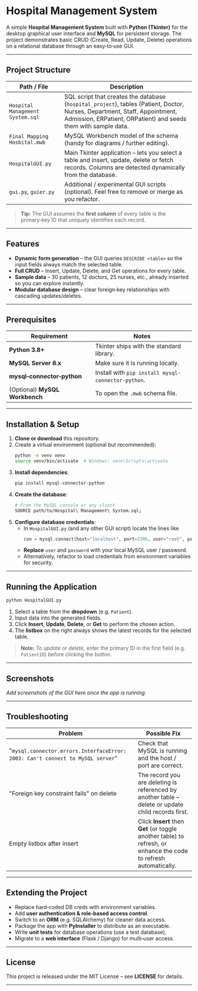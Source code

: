 # Hospital Management System

A simple **Hospital Management System** built with **Python (Tkinter)** for the desktop graphical user interface and **MySQL** for persistent storage.  The project demonstrates basic CRUD (Create, Read, Update, Delete) operations on a relational database through an easy‑to‑use GUI.

---

## Project Structure

| Path / File | Description |
|-------------|-------------|
| `Hospital Management System.sql` | SQL script that creates the database (`hospital_project`), tables (Patient, Doctor, Nurses, Department, Staff, Appointment, Admission, ERPatient, ORPatient) and seeds them with sample data. |
| `Final Mapping Hosbital.mwb` | MySQL Workbench model of the schema (handy for diagrams / further editing). |
| `HospitalGUI.py` | Main Tkinter application – lets you select a table and insert, update, delete or fetch records.  Columns are detected dynamically from the database. |
| `gui.py`, `guier.py` | Additional / experimental GUI scripts (optional).  Feel free to remove or merge as you refactor. |

> **Tip:** The GUI assumes the **first column** of every table is the primary‑key ID that uniquely identifies each record.

---

## Features

- **Dynamic form generation** – the GUI queries `DESCRIBE <table>` so the input fields always match the selected table.
- **Full CRUD** – Insert, Update, Delete, and Get operations for every table.
- **Sample data** – 30 patients, 12 doctors, 25 nurses, etc., already inserted so you can explore instantly.
- **Modular database design** – clear foreign‑key relationships with cascading updates/deletes.

---

## Prerequisites

| Requirement | Notes |
|-------------|-------|
| **Python 3.8+** | Tkinter ships with the standard library. |
| **MySQL Server 8.x** | Make sure it is running locally. |
| **mysql‑connector‑python** | Install with `pip install mysql-connector-python`. |
| (Optional) **MySQL Workbench** | To open the `.mwb` schema file. |

---

## Installation & Setup

1. **Clone or download** this repository.
2. Create a virtual environment (optional but recommended):
   ```bash
   python -m venv venv
   source venv/bin/activate  # Windows: venv\Scripts\activate
   ```
3. **Install dependencies**:
   ```bash
   pip install mysql-connector-python
   ```
4. **Create the database**:
   ```bash
   # From the MySQL console or any client
   SOURCE path/to/Hospital\ Management\ System.sql;
   ```
5. **Configure database credentials**:
   - In `HospitalGUI.py` (and any other GUI script) locate the lines like
     ```python
     con = mysql.connect(host="localhost", port=3306, user="root", password="Qwertyuiop12345^", database="hospital_project")
     ```
   - **Replace** `user` and `password` with your local MySQL user / password.
   - Alternatively, refactor to load credentials from environment variables for security.

---

## Running the Application

```bash
python HospitalGUI.py
```

1. Select a table from the **dropdown** (e.g. `Patient`).
2. Input data into the generated fields.
3. Click **Insert**, **Update**, **Delete**, or **Get** to perform the chosen action.
4. The **listbox** on the right always shows the latest records for the selected table.

> **Note:** To *update* or *delete*, enter the primary ID in the first field (e.g. `PatientID`) before clicking the button.

---

## Screenshots

_Add screenshots of the GUI here once the app is running._

---

## Troubleshooting

| Problem | Possible Fix |
|---------|--------------|
| "`mysql.connector.errors.InterfaceError: 2003: Can't connect to MySQL server`" | Check that MySQL is running and the host / port are correct. |
| "Foreign key constraint fails" on delete | The record you are deleting is referenced by another table – delete or update child records first. |
| Empty listbox after insert | Click **Insert** then **Get** (or toggle another table) to refresh, or enhance the code to refresh automatically. |

---

## Extending the Project

- Replace hard‑coded DB creds with environment variables.
- Add **user authentication & role‑based access control**.
- Switch to an **ORM** (e.g. SQLAlchemy) for cleaner data access.
- Package the app with **PyInstaller** to distribute as an executable.
- Write **unit tests** for database operations (use a test database).
- Migrate to a **web interface** (Flask / Django) for multi‑user access.

---

## License

This project is released under the MIT License – see **LICENSE** for details.

---
